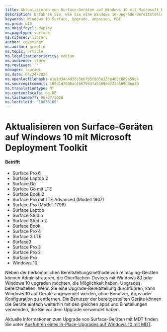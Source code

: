 ```yaml
---
title: Aktualisieren von Surface-Geräten auf Windows 10 mit Microsoft Deployment Toolkit (Surface)
description: Erfahren Sie, wie Sie eine Windows 10-Upgrade-Bereitstellung auf Ihren Surface-Geräten durchführen.
keywords: Windows 10 Surface, Upgrade, anpassen, MDT
ms.prod: w10
ms.mktglfcycl: deploy
ms.pagetype: surface
ms.sitesec: library
author: coveminer
ms.author: greglin
ms.topic: article
ms.localizationpriority: medium
ms.audience: itpro
ms.reviewer: ''
manager: laurawi
ms.date: 04/24/2020
ms.openlocfilehash: e1a1d34c4d32c5e6f95c985e335e405c0d9e59e4
ms.sourcegitcommit: 109d1d7608ac4667564fa5369e8722e569b8ea36
ms.translationtype: MT
ms.contentlocale: de-DE
ms.lasthandoff: 06/27/2020
ms.locfileid: "10833169"
---
```

# Aktualisieren von Surface-Geräten auf Windows 10 mit Microsoft Deployment Toolkit

#### Betrifft
- Surface Pro 6
- Surface Laptop 2
- Surface Go
- Surface Go mit LTE
- Surface Book 2
- Surface Pro mit LTE Advanced (Modell 1807)
- Surface Pro (Modell 1796)
- Surface Laptop
- Surface Studio
- Surface Studio 2
- Surface Book
- Surface Pro 4
- Surface 3 LTE
- Surface3
- Surface Pro 3
- Surface Pro 2
- Surface Pro
- Windows 10

Neben der herkömmlichen Bereitstellungsmethode von reimaging-Geräten können Administratoren, die Oberflächen-Devices mit Windows 8,1 oder Windows 10 upgraden möchten, die Möglichkeit haben, Upgrades bereitzustellen. Wenn Sie eine Upgrade-Bereitstellung durchführen, kann Windows 10 auf Geräte angewendet werden, ohne Benutzer, Apps oder Konfiguration zu entfernen. Die Benutzer der bereitgestellten Geräte können die Geräte einfach weiterhin mit den gleichen apps und Einstellungen verwenden, die Sie vor dem Upgrade verwendet haben. 

Aktuelle Informationen zum Upgrade von Surface-Geräten mit MDT finden Sie unter [Ausführen eines in-Place-Upgrades auf Windows 10 mit MDT](https://docs.microsoft.com/windows/deployment/deploy-windows-mdt/upgrade-to-windows-10-with-the-microsoft-deployment-toolkit).


